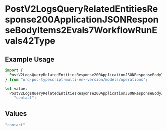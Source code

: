 # PostV2LogsQueryRelatedEntitiesResponse200ApplicationJSONResponseBodyItems2Evals7WorkflowRunEvals42Type

## Example Usage

```typescript
import {
  PostV2LogsQueryRelatedEntitiesResponse200ApplicationJSONResponseBodyItems2Evals7WorkflowRunEvals42Type,
} from "orq-poc-typescript-multi-env-version/models/operations";

let value:
  PostV2LogsQueryRelatedEntitiesResponse200ApplicationJSONResponseBodyItems2Evals7WorkflowRunEvals42Type =
    "contact";
```

## Values

```typescript
"contact"
```